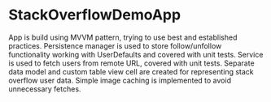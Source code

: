 # StackOverflowDemoApp
App is build using MVVM pattern, trying to use best and established practices. Persistence manager is used to store follow/unfollow functionality working with UserDefaults and covered with unit tests. Service is used to fetch users from remote URL, covered with unit tests. Separate data model and custom table view cell are created for representing stack overflow user data. Simple image caching is implemented to avoid unnecessary fetches.
